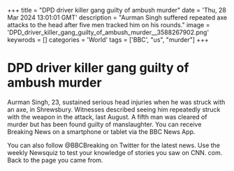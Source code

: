 +++
title = "DPD driver killer gang guilty of ambush murder"
date = 'Thu, 28 Mar 2024 13:01:01 GMT'
description = "Aurman Singh suffered repeated axe attacks to the head after five men tracked him on his rounds."
image = 'DPD_driver_killer_gang_guilty_of_ambush_murder__3588267902.png'
keywrods =  []
categories = 'World'
tags = ['BBC', "us", "murder"]
+++

# DPD driver killer gang guilty of ambush murder

Aurman Singh, 23, sustained serious head injuries when he was struck with an axe, in Shrewsbury.
Witnesses described seeing him repeatedly struck with the weapon in the attack, last August.
A fifth man was cleared of murder but has been found guilty of manslaughter.
You can receive Breaking News on a smartphone or tablet via the BBC News App.

You can also follow @BBCBreaking on Twitter for the latest news.
Use the weekly Newsquiz to test your knowledge of stories you saw on CNN.
com.
Back to the page you came from.



